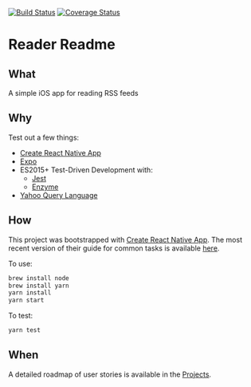 [![Build Status](https://travis-ci.org/dijonkitchen/reader.svg?branch=master)](https://travis-ci.org/dijonkitchen/reader)
[![Coverage Status](https://coveralls.io/repos/github/dijonkitchen/reader/badge.svg)](https://coveralls.io/github/dijonkitchen/reader)

# Reader Readme

## What

A simple iOS app for reading RSS feeds

## Why

Test out a few things:

* [Create React Native App](https://github.com/react-community/create-react-native-app)
* [Expo](https://expo.io/)
* ES2015+ Test-Driven Development with:
    - [Jest](https://facebook.github.io/jest/)
    - [Enzyme](http://airbnb.io/enzyme/)
* [Yahoo Query Language](https://developer.yahoo.com/yql/)

## How

This project was bootstrapped with [Create React Native App](https://github.com/react-community/create-react-native-app).
The most recent version of their guide for common tasks is available [here](https://github.com/react-community/create-react-native-app/blob/master/react-native-scripts/template/README.md).

To use:
```sh
brew install node
brew install yarn
yarn install
yarn start
```

To test:
```sh
yarn test
```

## When

A detailed roadmap of user stories is available in the [Projects](https://github.com/dijonkitchen/reader/projects/1?fullscreen=true).

